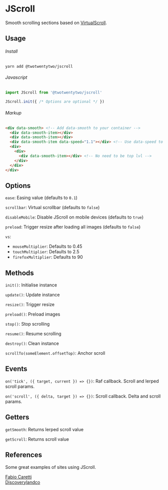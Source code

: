 # JScroll

Smooth scrolling sections based on <a href="http://www.everyday3d.com/blog/index.php/2014/08/18/smooth-scrolling-with-virtualscroll/">VirtualScroll</a>.

## Usage

###### Install
`yarn add @twotwentytwo/jscroll`

###### Javascript
```Javascript
import JScroll from '@twotwentytwo/jscroll'

JScroll.init({ /* Options are optional */ })
```
###### Markup
```HTML
<div data-smooth> <!-- Add data-smooth to your container -->
  <div data-smooth-item></div>
  <div data-smooth-item></div>
  <div data-smooth-item data-speed="1.1"></div> <!-- Use data-speed to control speed of item -->
  <div>
    <div>
      <div data-smooth-item></div> <!-- No need to be top lvl -->
    </div>
  </div>
</div>
```

## Options
`ease`: Easing value (defaults to `0.1`)

`scrollbar`: Virtual scrollbar (defaults to `false`)

`disableMobile`: Disable JScroll on mobile devices (defaults to `true`)

`preload`: Trigger resize after loading all images (defaults to `false`)

`vs`:
  - `mouseMultiplier`: Defaults to 0.45
  - `touchMultiplier`: Defaults to 2.5
  - `firefoxMultiplier`: Defaults to 90
  
## Methods
`init()`: Initialise instance

`update()`: Update instance

`resize()`: Trigger resize

`preload()`: Preload images

`stop()`: Stop scrolling

`resume()`: Resume scrolling

`destroy()`: Clean instance

`scrollTo(someElement.offsetTop)`: Anchor scroll

## Events

`on('tick', ({ target, current }) => {})`: Raf callback. Scroll and lerped scroll params.

`on('scroll', ({ delta, target }) => {})`: Scroll callback. Delta and scroll params.

## Getters
`getSmooth`: Returns lerped scroll value

`getScroll`: Returns scroll value

## References

Some great examples of sites using JScroll.

<a href="https://www.crrtt.com/" target="_blank">Fabio Caretti</a><br>
<a href="https://discoverylandco.com" target="_blank">Discoverylandco</a>


